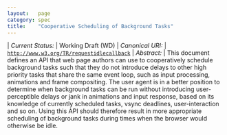 ```yaml
---
layout:   page
category: spec
title:    "Cooperative Scheduling of Background Tasks"
---
```


| *Current Status:* | Working Draft (WD)
| *Canonical URI:* | [`http://www.w3.org/TR/requestidlecallback`](http://www.w3.org/TR/requestidlecallback)
| *Abstract:* | This document defines an API that web page authors can use to cooperatively schedule background tasks such that they do not introduce delays to other high priority tasks that share the same event loop, such as input processing, animations and frame compositing. The user agent is in a better position to determine when background tasks can be run without introducing user-perceptible delays or jank in animations and input response, based on its knowledge of currently scheduled tasks, vsync deadlines, user-interaction and so on. Using this API should therefore result in more appropriate scheduling of background tasks during times when the browser would otherwise be idle.